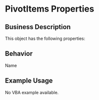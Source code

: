 # PivotItems Properties

## Business Description
This object has the following properties:

## Behavior
Name

## Example Usage
No VBA example available.